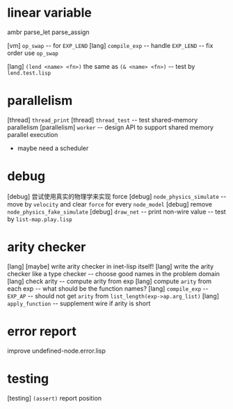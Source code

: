 # linear variable

ambr parse_let parse_assign

[vm] `op_swap` -- for `EXP_LEND`
[lang] `compile_exp` -- handle `EXP_LEND` -- fix order use `op_swap`

[lang] `(lend <name> <fn>)` the same as `(& <name> <fn>)` -- test by `lend.test.lisp`

# parallelism

[thread] `thread_print`
[thread] `thread_test` -- test shared-memory parallelism
[parallelism] `worker` -- design API to support shared memory parallel execution
- maybe need a scheduler

# debug

[debug] 尝试使用真实的物理学来实现 force
[debug] `node_physics_simulate` -- move by `velocity` and clear `force` for every `node_model`
[debug] remove `node_physics_fake_simulate`
[debug] `draw_net` -- print non-wire value -- test by `list-map.play.lisp`

# arity checker

[lang] [maybe] write arity checker in inet-lisp itself!
[lang] write the arity checker like a type checker -- choose good names in the problem domain
[lang] check arity -- compute arity from exp
[lang] compute `arity` from each exp -- what should be the function names?
[lang] `compile_exp` -- `EXP_AP` -- should not get `arity` from `list_length(exp->ap.arg_list)`
[lang] `apply_function` -- supplement wire if arity is short

# error report

improve undefined-node.error.lisp

# testing

[testing] `(assert)` report position
